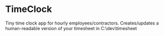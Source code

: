 # TimeClock
Tiny time clock app for hourly employees/contractors.  Creates/updates a human-readable version of your timesheet in C:\dev\timesheet
